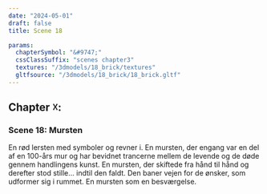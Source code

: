 ```yaml
---
date: "2024-05-01"
draft: false
title: Scene 18

params:
  chapterSymbol: "&#9747;"
  cssClassSuffix: "scenes chapter3"
  textures: "/3dmodels/18_brick/textures"
  gltfsource: "/3dmodels/18_brick/18_brick.gltf"
---
```

## Chapter &#9747;:
<h3>Scene 18: Mursten</h3>
<canvas id="c"></canvas>

En rød lersten med symboler og revner i. En mursten, der engang var en del af en 100-års mur og har bevidnet trancerne mellem de levende og de døde gennem handlingens kunst. En mursten, der skiftede fra hånd til hånd og derefter stod stille... indtil den faldt. Den baner vejen for de ønsker, som udformer sig i rummet. En mursten som en besværgelse.
